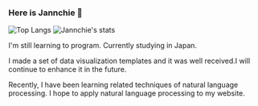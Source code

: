 ### Here is Jannchie 👋

![Top Langs](https://github-readme-stats.vercel.app/api/top-langs/?username=Jannchie&hide=html)
![Jannchie's stats](https://github-readme-stats.vercel.app/api?username=Jannchie&show_icons=true&count_private=true&line_height=33.7)

I'm still learning to program. Currently studying in Japan.

I made a set of data visualization templates and it was well received.I will continue to enhance it in the future.

Recently, I have been learning related techniques of natural language processing. I hope to apply natural language processing to my website.

<!--
**Jannchie/Jannchie** is a ✨ _special_ ✨ repository because its `README.md` (this file) appears on your GitHub profile.



Here are some ideas to get you started:

- 🔭 I’m currently working on ...
- 🌱 I’m currently learning ...
- 👯 I’m looking to collaborate on ...
- 🤔 I’m looking for help with ...
- 💬 Ask me about ...
- 📫 How to reach me: ...
- 😄 Pronouns: ...
- ⚡ Fun fact: ...
-->
